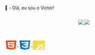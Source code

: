 🥤 - Olá, eu sou o Victor!

##

<div align="center">
  <a href="https://github.com/victorhrolim">
  <img width="50%" height="auto" src="https://github-readme-stats.vercel.app/api?username=victorhrolim&show_icons=true&theme=transparent&include_all_commits=true&count_private=true"/>
  <img width="50%" height="auto" src="https://github-readme-stats.vercel.app/api/top-langs/?username=victorhrolim&layout=compact&langs_count=7&theme=transparent"/>
</div>

##

<div style="display: inline_block"><br>
  <img align="center" alt="HTML" height="30" width="40" src="https://raw.githubusercontent.com/devicons/devicon/master/icons/html5/html5-original.svg">
  <img align="center" alt="CSS" height="30" width="40" src="https://raw.githubusercontent.com/devicons/devicon/master/icons/css3/css3-original.svg">
   <img align="center" alt="Js" height="30" width="40" src="https://raw.githubusercontent.com/devicons/devicon/master/icons/javascript/javascript-plain.svg">
</div>
